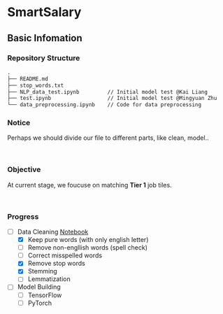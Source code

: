 # SmartSalary

## Basic Infomation

### Repository Structure

```markdown
.  
├── README.md
├── stop_words.txt
├── NLP_data_test.ipynb         // Initial model test @Kai Liang
├── test.ipynb                  // Initial model test @Mingyuan Zhu
└── data_preprocessing.ipynb    // Code for data preprocessing
```

### Notice

Perhaps we should divide our file to different parts, like clean, model..

&emsp;

### Objective

At current stage, we foucuse on matching **Tier 1** job tiles.

&emsp;

### Progress

- [ ] Data Cleaning [Notebook](data_preprocessing.ipynb)
  - [x] Keep pure words (with only english letter)
  - [ ] Remove non-engllish words (spell check)
  - [ ] Correct misspelled words
  - [x] Remove stop words
  - [x] Stemming
  - [ ] Lemmatization
- [ ] Model Building
  - [ ] TensorFlow
  - [ ] PyTorch
